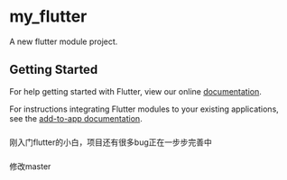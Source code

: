 # my_flutter

A new flutter module project.

## Getting Started

For help getting started with Flutter, view our online
[documentation](https://flutter.dev/).

For instructions integrating Flutter modules to your existing applications,
see the [add-to-app documentation](https://flutter.dev/docs/development/add-to-app).


### 
刚入门flutter的小白，项目还有很多bug正在一步步完善中



###
修改master
